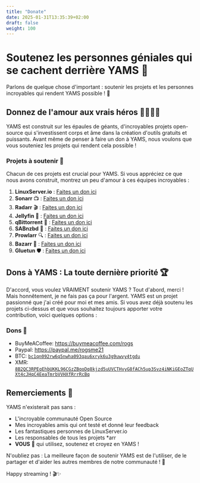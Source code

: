 ```yaml
---
title: "Donate"
date: 2025-01-31T13:35:39+02:00
draft: false
weight: 100
---
```


# Soutenez les personnes géniales qui se cachent derrière YAMS 💖

Parlons de quelque chose d'important : soutenir les projets et les personnes incroyables qui rendent YAMS possible ! 🚀

## Donnez de l'amour aux vrais héros 🦸‍♀️🦸‍♂️

YAMS est construit sur les épaules de géants, d'incroyables projets open-source qui s'investissent corps et âme dans la création d'outils gratuits et puissants. Avant même de penser à faire un don à YAMS, nous voulons que vous souteniez les projets qui rendent cela possible !

### Projets à soutenir 🌟

Chacun de ces projets est crucial pour YAMS. Si vous appréciez ce que nous avons construit, montrez un peu d'amour à ces équipes incroyables :

1. **LinuxServer.io** : [Faites un don ici](https://www.linuxserver.io/donate)
2. **Sonarr** 📺 : [Faites un don ici](https://sonarr.tv/donate)
3. **Radarr** 🎬 : [Faites un don ici](https://radarr.video/donate)
4. **Jellyfin** 🍿 : [Faites un don ici](https://opencollective.com/jellyfin)
5. **qBittorrent** 🌊 : [Faites un don ici](https://www.qbittorrent.org/donate)
6. **SABnzbd** 📰 : [Faites un don ici](https://sabnzbd.org/donate/)
7. **Prowlarr** 🔍 : [Faites un don ici](https://prowlarr.com/donate)
8. **Bazarr** 💬 : [Faites un don ici](https://www.paypal.com/donate/?cmd=_s-xclick&hosted_button_id=XHHRWXT9YB7WE&source=url)
9. **Gluetun** 🛡️ : [Faites un don ici](https://www.paypal.me/qmcgaw)

## Dons à YAMS : La toute dernière priorité 🏆

D'accord, vous voulez VRAIMENT soutenir YAMS ? Tout d'abord, merci ! Mais honnêtement, je ne fais pas ça pour l'argent. YAMS est un projet passionné que j'ai créé pour moi et mes amis. Si vous avez déjà soutenu les projets ci-dessus et que vous souhaitez toujours apporter votre contribution, voici quelques options :

### Dons 💸

- BuyMeACoffee: https://buymeacoffee.com/rogs
- Paypal: https://paypal.me/rogsme21
- BTC: [`bc1qn092rw6q5nwha093qau6xryk6u3g9uwvy4tgdu`](/pics/btc.png)
- XMR: [`8B2QC3RPEqEhbUKKL96CGzZBqoDq8kjzd5uUVCTHvyG8fACh5up3Svz4iNKiGEoZTqUXt4cJHqC4EeaTmrbVVHXfRrrRcBq`](/pics/xmr.png)

## Remerciements 🙌

YAMS n'existerait pas sans :

-   L'incroyable communauté Open Source
-   Mes incroyables amis qui ont testé et donné leur feedback
-   Les fantastiques personnes de LinuxServer.io
-   Les responsables de tous les projets \*arr
-   **VOUS** 🫵 qui utilisez, soutenez et croyez en YAMS !

N'oubliez pas : La meilleure façon de soutenir YAMS est de l'utiliser, de le partager et d'aider les autres membres de notre communauté ! 🤝

Happy streaming ! 🎬✨
